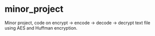 # minor_project
Minor project, code on encrypt -> encode -> decode -> decrypt text file using AES and Huffman encryption.
